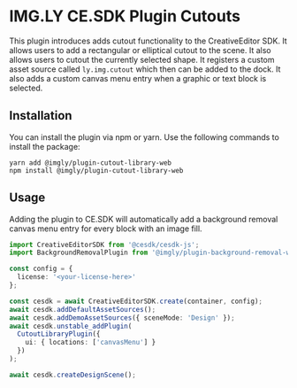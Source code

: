 # IMG.LY CE.SDK Plugin Cutouts

This plugin introduces adds cutout functionality to the CreativeEditor SDK.
It allows users to add a rectangular or elliptical cutout to the scene. It also allows users to cutout the currently selected shape.
It registers a custom asset source called `ly.img.cutout` which then can be added to the dock.
It also adds a custom canvas menu entry when a graphic or text block is selected.

## Installation

You can install the plugin via npm or yarn. Use the following commands to install the package:

```
yarn add @imgly/plugin-cutout-library-web
npm install @imgly/plugin-cutout-library-web
```

## Usage

Adding the plugin to CE.SDK will automatically add a background removal
canvas menu entry for every block with an image fill.

```typescript
import CreativeEditorSDK from '@cesdk/cesdk-js';
import BackgroundRemovalPlugin from '@imgly/plugin-background-removal-web';

const config = {
  license: '<your-license-here>'
};

const cesdk = await CreativeEditorSDK.create(container, config);
await cesdk.addDefaultAssetSources();
await cesdk.addDemoAssetSources({ sceneMode: 'Design' });
await cesdk.unstable_addPlugin(
  CutoutLibraryPlugin({
    ui: { locations: ['canvasMenu'] }
  })
);

await cesdk.createDesignScene();
```
